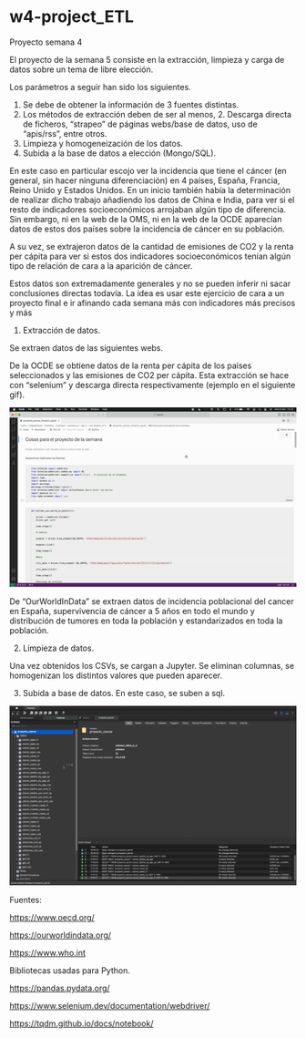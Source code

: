 # w4-project_ETL

Proyecto semana 4

El proyecto de la semana 5 consiste en la extracción, limpieza y carga de datos sobre un tema de libre elección. 

Los parámetros a seguir han sido los siguientes.

1.	Se debe de obtener la información de 3 fuentes distintas.
2.	Los métodos de extracción deben de ser al menos, 2. Descarga directa de ficheros, “strapeo” de páginas webs/base de datos, uso de “apis/rss”, entre otros.
3.	Limpieza y homogeneización de los datos.
4.	Subida a la base de datos a elección (Mongo/SQL).

En este caso en particular escojo ver la incidencia que tiene el cáncer (en general, sin hacer ninguna diferenciación) en 4 países, España, Francia, Reino Unido y Estados Unidos. En un inicio también había la determinación de realizar dicho trabajo añadiendo los datos de China e India, para ver si el resto de indicadores socioeconómicos arrojaban algún tipo de diferencia. Sin embargo, ni en la web de la OMS, ni en la web de la OCDE aparecían datos de estos dos países sobre la incidencia de cáncer en su población. 

A su vez, se extrajeron datos de la cantidad de emisiones de CO2 y la renta per cápita para ver si estos dos indicadores socioeconómicos tenían algún tipo de relación de cara a la aparición de cáncer.

Estos datos son extremadamente generales y no se pueden inferir ni sacar conclusiones directas todavía. La idea es usar este ejercicio de cara a un proyecto final e ir afinando cada semana más con indicadores más precisos y más 


1.	Extracción de datos. 

Se extraen datos de las siguientes webs. 

De la OCDE se obtiene datos de la renta per cápita de los países seleccionados y las emisiones de CO2 per cápita. Esta extracción se hace con “selenium” y descarga directa respectivamente (ejemplo en el siguiente gif).

![](https://github.com/EdgarAhmed/w4-project_ETL/blob/main/pics/ejemplo.gif)


De “OurWorldInData” se extraen datos de incidencia poblacional del cancer en España, supervivencia de cáncer a 5 años en todo el mundo y distribución de tumores en toda la población y estandarizados en toda la población. 

2.	Limpieza de datos.

Una vez obtenidos los CSVs, se cargan a Jupyter. Se eliminan columnas, se homogenizan los distintos valores que pueden aparecer.

3.	Subida a base de datos. 
En este caso, se suben a sql.

![](https://github.com/EdgarAhmed/w4-project_ETL/blob/main/pics/Screenshot%202023-11-06%20at%2018.13.28.png)

Fuentes: 

https://www.oecd.org/ 

https://ourworldindata.org/

https://www.who.int


Bibliotecas usadas para Python.

https://pandas.pydata.org/

https://www.selenium.dev/documentation/webdriver/

https://tqdm.github.io/docs/notebook/

